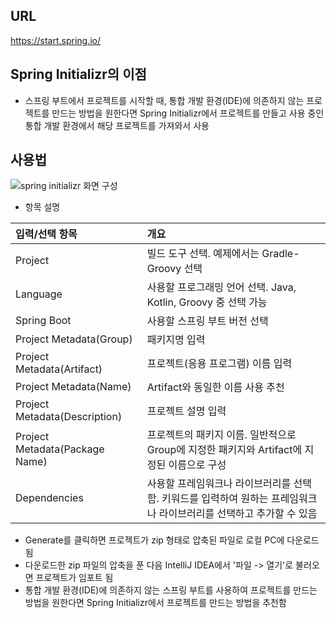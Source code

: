 ## URL
https://start.spring.io/

## Spring Initializr의 이점
- 스프링 부트에서 프로젝트를 시작할 때, 통합 개발 환경(IDE)에 의존하지 않는 프로젝트를 만드는 방법을 원한다면 Spring Initializr에서 프로젝트를 만들고 사용 중인 통합 개발 환경에서 해당 프로젝트를 가져와서 사용

## 사용법

<img src="https://user-images.githubusercontent.com/77138259/228220191-522b6eda-3c24-4cff-9ef2-ae519ec4cb53.png" alt="spring initializr 화면 구성" />

- 항목 설명

| **입력/선택 항목** | **개요** |
| :--- | :--- |
| Project | 빌드 도구 선택. 예제에서는 Gradle-Groovy 선택 |
| Language | 사용할 프로그래밍 언어 선택. Java, Kotlin, Groovy 중 선택 가능 |
| Spring Boot | 사용할 스프링 부트 버전 선택 |
| Project Metadata(Group) | 패키지명 입력 |
| Project Metadata(Artifact) | 프로젝트(응용 프로그램) 이름 입력 |
| Project Metadata(Name) | Artifact와 동일한 이름 사용 추천 |
| Project Metadata(Description) | 프로젝트 설명 입력 |
| Project Metadata(Package Name) | 프로젝트의 패키지 이름. 일반적으로 Group에 지정한 패키지와 Artifact에 지정된 이름으로 구성 |
| Dependencies | 사용할 프레임워크나 라이브러리를 선택함. 키워드를 입력하여 원하는 프레임워크나 라이브러리를 선택하고 추가할 수 있음 |

- Generate를 클릭하면 프로젝트가 zip 형태로 압축된 파일로 로컬 PC에 다운로드 됨
- 다운로드한 zip 파일의 압축을 푼 다음 IntelliJ IDEA에서 '파일 -> 열기'로 불러오면 프로젝트가 임포트 됨
- 통합 개발 환경(IDE)에 의존하지 않는 스프링 부트를 사용하여 프로젝트를 만드는 방법을 원한다면 Spring Initializr에서 프로젝트를 만드는 방법을 추천함